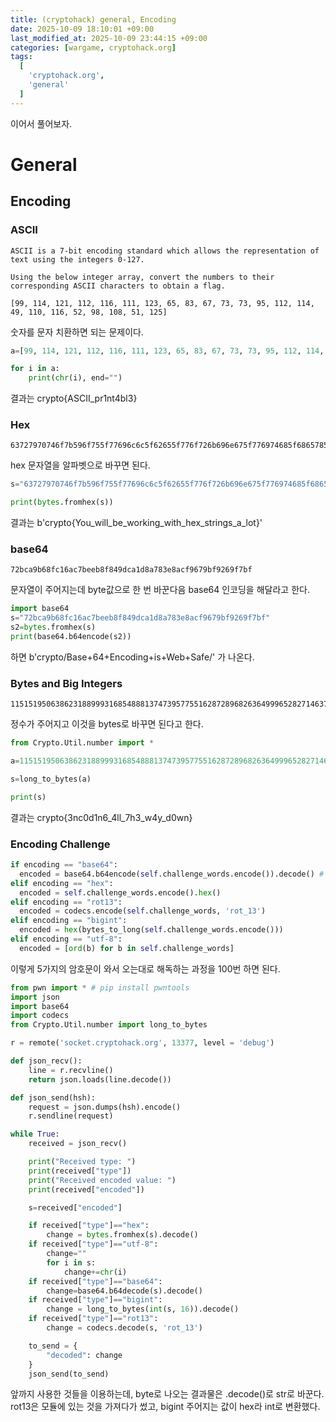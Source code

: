 ```yaml
---
title: (cryptohack) general, Encoding
date: 2025-10-09 18:10:01 +09:00
last_modified_at: 2025-10-09 23:44:15 +09:00
categories: [wargame, cryptohack.org]
tags:
  [
    'cryptohack.org',
    'general'
  ]
---
```


이어서 풀어보자.<br>

# General

## Encoding

### ASCII
```
ASCII is a 7-bit encoding standard which allows the representation of text using the integers 0-127.

Using the below integer array, convert the numbers to their corresponding ASCII characters to obtain a flag.

[99, 114, 121, 112, 116, 111, 123, 65, 83, 67, 73, 73, 95, 112, 114, 49, 110, 116, 52, 98, 108, 51, 125]
```

숫자를 문자 치환하면 되는 문제이다.<br>
```python
a=[99, 114, 121, 112, 116, 111, 123, 65, 83, 67, 73, 73, 95, 112, 114, 49, 110, 116, 52, 98, 108, 51, 125]

for i in a:
    print(chr(i), end="")
```
결과는 crypto{ASCII_pr1nt4bl3}

### Hex
```
63727970746f7b596f755f77696c6c5f62655f776f726b696e675f776974685f6865785f737472696e67735f615f6c6f747d
```
hex 문자열을 알파벳으로 바꾸면 된다.

```python
s="63727970746f7b596f755f77696c6c5f62655f776f726b696e675f776974685f6865785f737472696e67735f615f6c6f747d"

print(bytes.fromhex(s))
```
결과는 b'crypto{You_will_be_working_with_hex_strings_a_lot}'

### base64
```
72bca9b68fc16ac7beeb8f849dca1d8a783e8acf9679bf9269f7bf
```
문자열이 주어지는데 byte값으로 한 번 바꾼다음 base64 인코딩을 해달라고 한다.<br>
```python
import base64
s="72bca9b68fc16ac7beeb8f849dca1d8a783e8acf9679bf9269f7bf"
s2=bytes.fromhex(s)
print(base64.b64encode(s2))
```
하면 b'crypto/Base+64+Encoding+is+Web+Safe/' 가 나온다.<br>

### Bytes and Big Integers
```
11515195063862318899931685488813747395775516287289682636499965282714637259206269
```
정수가 주어지고 이것을 bytes로 바꾸면 된다고 한다.<br>
```python
from Crypto.Util.number import *

a=11515195063862318899931685488813747395775516287289682636499965282714637259206269

s=long_to_bytes(a)

print(s)
```

결과는 crypto{3nc0d1n6_4ll_7h3_w4y_d0wn}

### Encoding Challenge

```python
if encoding == "base64":
  encoded = base64.b64encode(self.challenge_words.encode()).decode() # wow so encode
elif encoding == "hex":
  encoded = self.challenge_words.encode().hex()
elif encoding == "rot13":
  encoded = codecs.encode(self.challenge_words, 'rot_13')
elif encoding == "bigint":
  encoded = hex(bytes_to_long(self.challenge_words.encode()))
elif encoding == "utf-8":
  encoded = [ord(b) for b in self.challenge_words]
```
이렇게 5가지의 암호문이 와서 오는대로 해독하는 과정을 100번 하면 된다.<br>

```python
from pwn import * # pip install pwntools
import json
import base64
import codecs
from Crypto.Util.number import long_to_bytes

r = remote('socket.cryptohack.org', 13377, level = 'debug')

def json_recv():
    line = r.recvline()
    return json.loads(line.decode())

def json_send(hsh):
    request = json.dumps(hsh).encode()
    r.sendline(request)

while True:
    received = json_recv()

    print("Received type: ")
    print(received["type"])
    print("Received encoded value: ")
    print(received["encoded"])

    s=received["encoded"]

    if received["type"]=="hex":
        change = bytes.fromhex(s).decode()
    if received["type"]=="utf-8":
        change=""
        for i in s:
            change+=chr(i)
    if received["type"]=="base64":
        change=base64.b64decode(s).decode()
    if received["type"]=="bigint":
        change = long_to_bytes(int(s, 16)).decode()
    if received["type"]=="rot13":
        change = codecs.decode(s, 'rot_13')

    to_send = {
        "decoded": change
    }
    json_send(to_send)

```
앞까지 사용한 것들을 이용하는데, byte로 나오는 결과물은 .decode()로 str로 바꾼다.<br>
rot13은 모듈에 있는 것을 가져다가 썼고, bigint 주어지는 값이 hex라 int로 변환했다.